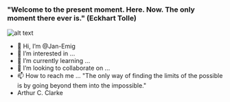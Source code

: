 <h3>"Welcome to the present moment. Here. Now. The only moment there ever is." (Eckhart Tolle)</h3>


![alt text]("https://github.com/Jan-Emig/Jan-Emig/blob/main/assets/skills.svg")

- 👋 Hi, I’m @Jan-Emig
- 👀 I’m interested in ...
- 🌱 I’m currently learning ...
- 💞️ I’m looking to collaborate on ...
- 📫 How to reach me ...
"The only way of finding the limits of the possible is by going beyond them into the impossible."
- Arthur C. Clarke
